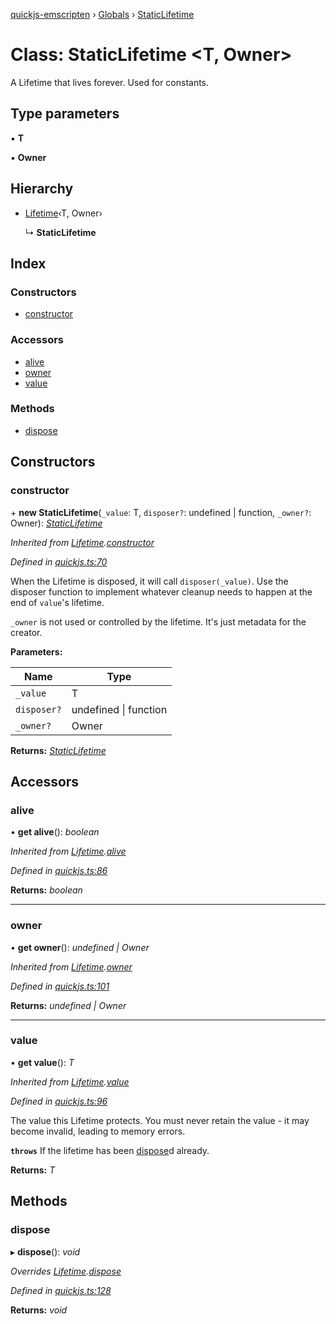[quickjs-emscripten](../README.md) › [Globals](../globals.md) › [StaticLifetime](staticlifetime.md)

# Class: StaticLifetime <**T, Owner**>

A Lifetime that lives forever. Used for constants.

## Type parameters

▪ **T**

▪ **Owner**

## Hierarchy

* [Lifetime](lifetime.md)‹T, Owner›

  ↳ **StaticLifetime**

## Index

### Constructors

* [constructor](staticlifetime.md#constructor)

### Accessors

* [alive](staticlifetime.md#alive)
* [owner](staticlifetime.md#owner)
* [value](staticlifetime.md#value)

### Methods

* [dispose](staticlifetime.md#dispose)

## Constructors

###  constructor

\+ **new StaticLifetime**(`_value`: T, `disposer?`: undefined | function, `_owner?`: Owner): *[StaticLifetime](staticlifetime.md)*

*Inherited from [Lifetime](lifetime.md).[constructor](lifetime.md#constructor)*

*Defined in [quickjs.ts:70](https://github.com/justjake/quickjs-emscripten/blob/master/ts/quickjs.ts#L70)*

When the Lifetime is disposed, it will call `disposer(_value)`. Use the
disposer function to implement whatever cleanup needs to happen at the end
of `value`'s lifetime.

`_owner` is not used or controlled by the lifetime. It's just metadata for
the creator.

**Parameters:**

Name | Type |
------ | ------ |
`_value` | T |
`disposer?` | undefined &#124; function |
`_owner?` | Owner |

**Returns:** *[StaticLifetime](staticlifetime.md)*

## Accessors

###  alive

• **get alive**(): *boolean*

*Inherited from [Lifetime](lifetime.md).[alive](lifetime.md#alive)*

*Defined in [quickjs.ts:86](https://github.com/justjake/quickjs-emscripten/blob/master/ts/quickjs.ts#L86)*

**Returns:** *boolean*

___

###  owner

• **get owner**(): *undefined | Owner*

*Inherited from [Lifetime](lifetime.md).[owner](lifetime.md#owner)*

*Defined in [quickjs.ts:101](https://github.com/justjake/quickjs-emscripten/blob/master/ts/quickjs.ts#L101)*

**Returns:** *undefined | Owner*

___

###  value

• **get value**(): *T*

*Inherited from [Lifetime](lifetime.md).[value](lifetime.md#value)*

*Defined in [quickjs.ts:96](https://github.com/justjake/quickjs-emscripten/blob/master/ts/quickjs.ts#L96)*

The value this Lifetime protects. You must never retain the value - it
may become invalid, leading to memory errors.

**`throws`** If the lifetime has been [dispose](staticlifetime.md#dispose)d already.

**Returns:** *T*

## Methods

###  dispose

▸ **dispose**(): *void*

*Overrides [Lifetime](lifetime.md).[dispose](lifetime.md#dispose)*

*Defined in [quickjs.ts:128](https://github.com/justjake/quickjs-emscripten/blob/master/ts/quickjs.ts#L128)*

**Returns:** *void*
